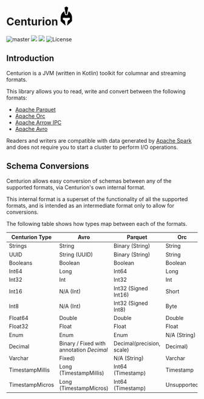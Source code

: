# Centurion <img src="logo.png" height="50">

![master](https://github.com/sksamuel/centurion/workflows/master/badge.svg)
[<img src="https://img.shields.io/maven-central/v/com.sksamuel.centurion/centurion-schemas.svg?label=latest%20release"/>](http://search.maven.org/#search%7Cga%7C1%7Ccenturion)
[<img src="https://img.shields.io/nexus/s/https/oss.sonatype.org/com.sksamuel.centurion/centurion-schemas.svg?label=latest%20snapshot&style=plastic"/>](https://oss.sonatype.org/content/repositories/snapshots/com/sksamuel/centurion/)
![License](https://img.shields.io/github/license/sksamuel/centurion.svg?style=plastic)

## Introduction

Centurion is a JVM (written in Kotlin) toolkit for columnar and streaming formats.

This library allows you to read, write and convert between the following formats:

* [Apache Parquet](https://parquet.apache.org)
* [Apache Orc](https://orc.apache.org)
* [Apache Arrow IPC](https://arrow.apache.org)
* [Apache Avro](https://avro.apache.org)

Readers and writers are compatible with data generated by [Apache Spark](https://spark.apache.org/) and does not require
you to start a cluster to perform I/O operations.

## Schema Conversions

Centurion allows easy conversion of schemas between any of the supported formats, via Centurion's own internal format.

This internal format is a superset of the functionality of all the supported formats, and is intended as an intermediate
format only to allow for conversions.

The following table shows how types map between each of the formats.

| Centurion Type  | Avro                                     | Parquet                   | Orc          | Arrow               |
|-----------------|------------------------------------------|---------------------------|--------------|---------------------|
| Strings         | String                                   | Binary (String)           | String       | Utf8                |
| UUID            | String (UUID)                            | Binary (String)           | String       | Utf8                |
| Booleans        | Boolean                                  | Boolean                   | Boolean      | Bool                |
| Int64           | Long                                     | Int64                     | Long         | Int64 Signed        |
| Int32           | Int                                      | Int32                     | Int          | Int32 Signed        |
| Int16           | N/A (Int)                                | Int32 (Signed Int16)      | Short        | Int16 Signed        |
| Int8            | N/A (Int)                                | Int32 (Signed Int8)       | Byte         | Int8 Signed         |
| Float64         | Double                                   | Double                    | Double       | FloatingPointDouble |
| Float32         | Float                                    | Float                     | Float        | FloatingPointSingle |
| Enum            | Enum                                     | Enum                      | N/A (String) | N/A (String)        |
| Decimal         | Binary / Fixed with annotation _Decimal_ | Decimal(precision, scale) | Decimal)     | Decimal             |
| Varchar         | Fixed)                                   | N/A (String)              | Varchar      | N/A (String)        |
| TimestampMillis | Long (TimestampMillis)                   | Int64 (Timestamp)         | Timestamp    | Timestamp (Millis)  |
| TimestampMicros | Long (TimestampMicros)                   | Int64 (Timestamp)         | Unsupported  | Timestamp (Micros)  |
